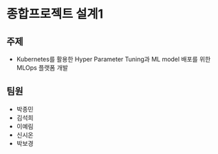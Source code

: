 # 종합프로젝트 설계1

## 주제
- Kubernetes를 활용한 Hyper Parameter Tuning과 ML model 배포를 위한 MLOps 플랫폼 개발

## 팀원
- 박종민
- 김석희
- 이예림
- 신시온
- 박보경

